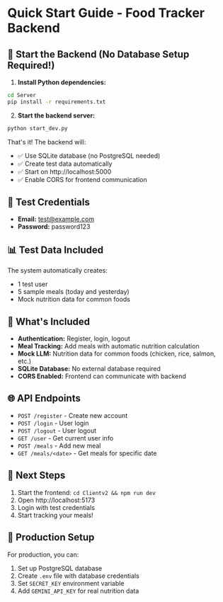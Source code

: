 # Quick Start Guide - Food Tracker Backend

## 🚀 Start the Backend (No Database Setup Required!)

1. **Install Python dependencies:**
```bash
cd Server
pip install -r requirements.txt
```

2. **Start the backend server:**
```bash
python start_dev.py
```

That's it! The backend will:
- ✅ Use SQLite database (no PostgreSQL needed)
- ✅ Create test data automatically
- ✅ Start on http://localhost:5000
- ✅ Enable CORS for frontend communication

## 👤 Test Credentials

- **Email:** test@example.com
- **Password:** password123

## 📊 Test Data Included

The system automatically creates:
- 1 test user
- 5 sample meals (today and yesterday)
- Mock nutrition data for common foods

## 🔧 What's Included

- **Authentication:** Register, login, logout
- **Meal Tracking:** Add meals with automatic nutrition calculation
- **Mock LLM:** Nutrition data for common foods (chicken, rice, salmon, etc.)
- **SQLite Database:** No external database required
- **CORS Enabled:** Frontend can communicate with backend

## 🌐 API Endpoints

- `POST /register` - Create new account
- `POST /login` - User login
- `POST /logout` - User logout
- `GET /user` - Get current user info
- `POST /meals` - Add new meal
- `GET /meals/<date>` - Get meals for specific date

## 🎯 Next Steps

1. Start the frontend: `cd Clientv2 && npm run dev`
2. Open http://localhost:5173
3. Login with test credentials
4. Start tracking your meals!

## 🔄 Production Setup

For production, you can:
1. Set up PostgreSQL database
2. Create `.env` file with database credentials
3. Set `SECRET_KEY` environment variable
4. Add `GEMINI_API_KEY` for real nutrition data 